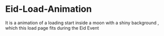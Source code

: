 # Eid-Load-Animation
It  is a animation of a loading start inside a moon with a shiny background , which this load page fits during the Eid Event 
